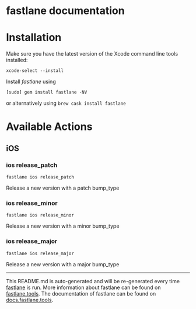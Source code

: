 fastlane documentation
================
# Installation

Make sure you have the latest version of the Xcode command line tools installed:

```
xcode-select --install
```

Install _fastlane_ using
```
[sudo] gem install fastlane -NV
```
or alternatively using `brew cask install fastlane`

# Available Actions
## iOS
### ios release_patch
```
fastlane ios release_patch
```
Release a new version with a patch bump_type
### ios release_minor
```
fastlane ios release_minor
```
Release a new version with a minor bump_type
### ios release_major
```
fastlane ios release_major
```
Release a new version with a major bump_type

----

This README.md is auto-generated and will be re-generated every time [fastlane](https://fastlane.tools) is run.
More information about fastlane can be found on [fastlane.tools](https://fastlane.tools).
The documentation of fastlane can be found on [docs.fastlane.tools](https://docs.fastlane.tools).
